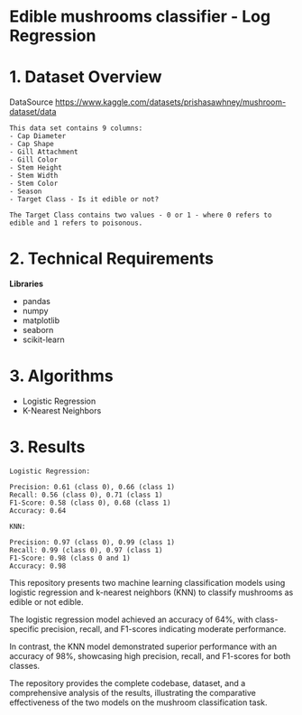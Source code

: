 # Edible mushrooms classifier - Log Regression

# 1. Dataset Overview

DataSource https://www.kaggle.com/datasets/prishasawhney/mushroom-dataset/data

```
This data set contains 9 columns:
- Cap Diameter
- Cap Shape
- Gill Attachment
- Gill Color
- Stem Height
- Stem Width
- Stem Color
- Season
- Target Class - Is it edible or not?

The Target Class contains two values - 0 or 1 - where 0 refers to edible and 1 refers to poisonous.

```
# 2. Technical Requirements

**Libraries**
- pandas
- numpy
- matplotlib
- seaborn
- scikit-learn

# 3. Algorithms
- Logistic Regression
- K-Nearest Neighbors

# 3. Results

```
Logistic Regression:

Precision: 0.61 (class 0), 0.66 (class 1)
Recall: 0.56 (class 0), 0.71 (class 1)
F1-Score: 0.58 (class 0), 0.68 (class 1)
Accuracy: 0.64

KNN:

Precision: 0.97 (class 0), 0.99 (class 1)
Recall: 0.99 (class 0), 0.97 (class 1)
F1-Score: 0.98 (class 0 and 1)
Accuracy: 0.98
```

This repository presents two machine learning classification models using logistic regression and k-nearest neighbors (KNN) to classify mushrooms as edible or not edible. 

The logistic regression model achieved an accuracy of 64%, with class-specific precision, recall, and F1-scores indicating moderate performance. 

In contrast, the KNN model demonstrated superior performance with an accuracy of 98%, showcasing high precision, recall, and F1-scores for both classes. 

The repository provides the complete codebase, dataset, and a comprehensive analysis of the results, illustrating the comparative effectiveness of the two models on the mushroom classification task.